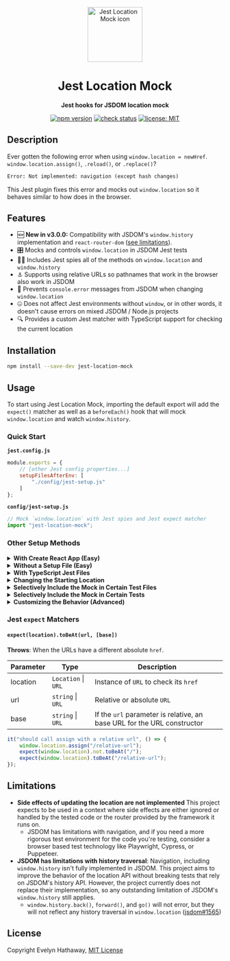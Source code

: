 <div align="center">

<img alt="Jest Location Mock icon" width="128" height="128" align="center" src=".github/icon.png"/>

# Jest Location Mock

**Jest hooks for JSDOM location mock**

[![npm version](https://badgen.net/npm/v/jest-location-mock?icon=npm)](https://www.npmjs.com/package/jest-location-mock)
[![check status](https://badgen.net/github/checks/evelynhathaway/jest-location-mock/main?icon=github)](https://github.com/evelynhathaway/jest-location-mock/actions)
[![license: MIT](https://badgen.net/badge/license/MIT/blue)](/LICENSE)

</div>

## Description

Ever gotten the following error when using `window.location = newHref`. `window.location.assign()`, `.reload()`, or `.replace()`?

```txt
Error: Not implemented: navigation (except hash changes)
```

This Jest plugin fixes this error and mocks out `window.location` so it behaves similar to how does in the browser.

## Features

- 🆕 **New in v3.0.0:** Compatibility with JSDOM's `window.history` implementation and `react-router-dom` ([see limitations](#limitations)).
- 🎛️ Mocks and controls `window.location` in JSDOM Jest tests
- 🕵️‍♀️ Includes Jest spies all of the methods on `window.location` and `window.history`
- ⚓ Supports using relative URLs so pathnames that work in the browser also work in JSDOM
- 🔕 Prevents `console.error` messages from JSDOM when changing `window.location`
- 🤐 Does not affect Jest environments without `window`, or in other words, it doesn't cause errors on mixed JSDOM / Node.js projects
- 🔍 Provides a custom Jest matcher with TypeScript support for checking the current location

## Installation

```bash
npm install --save-dev jest-location-mock
```

## Usage

To start using Jest Location Mock, importing the default export will add the `expect()` matcher as well as a `beforeEach()` hook that will mock `window.location` and watch `window.history`.

### Quick Start

**`jest.config.js`**

```js
module.exports = {
    // [other Jest config properties...]
    setupFilesAfterEnv: [
        "./config/jest-setup.js"
    ]
};
```

**`config/jest-setup.js`**

```js
// Mock `window.location` with Jest spies and Jest expect matcher
import "jest-location-mock";
```

### Other Setup Methods

<details>
<summary><strong>With Create React App (Easy)</strong></summary>

Create React App (`react-scripts`) [automatically includes `setupFilesAfterEnv`](https://create-react-app.dev/docs/running-tests#initializing-test-environment) if it finds a setup tests file. Add the following to the file if it exists, or create a file. You do not need to modify a Jest config unless you've ejected from Create React App.

**`src/setupTests.js`** or **`src/setupTests.ts`**

```js
// Mock `window.location` with Jest spies and Jest expect matcher
import "jest-location-mock";
```

</details>

<details>
<summary><strong>Without a Setup File (Easy)</strong></summary>

If you don't want to group the location mock with any other test setup logic, you can just include the package name directly in the array.

**`jest.config.js`**

```js
module.exports = {
    // [other Jest config properties...]
    setupFilesAfterEnv: [
        "jest-location-mock"
    ]
};
```

</details>

<details>
<summary><strong>With TypeScript Jest Files</strong></summary>

Jest setup and config files can be in TypeScript, given that you are already using [`ts-jest`](https://kulshekhar.github.io/ts-jest/).

**`jest.config.ts`**

```ts
import type {Config} from "jest";

const config: Config = {
    // [other Jest config properties...]
    setupFilesAfterEnv: [
        "./config/jest-setup.ts"
    ]
};

export default config;
```

**`config/jest-setup.ts`**

```ts
// Mock `window.location` with Jest spies and Jest expect matcher
import "jest-location-mock";
```

</details>

<details>
<summary><strong>Changing the Starting Location</strong></summary>

The starting location is `http://localhost/` by default. If `process.env.HOST` is set before the `beforeEach()` that creates the mock (e.g. a real environment variable or the value is set by JavaScript roughly right before each test is run), this value is used instead.

However, the most straightforward solution to changing the starting location is to be verbose about the desired location either in your setup file:

**`config/jest-setup.js`**

```js
// Mock `window.location` with Jest spies and Jest expect matcher
import "jest-location-mock";

beforeEach(() => {
    window.location = "https://example.com";
});
```

Or in your tests:

**`__tests__/starting-location-example.test.js`**

```js
beforeEach(() => {
    window.location = "https://example.com";
});
```

This is by no means required, especially if you do not need to test for behavior dependant on the starting location or the origin.

</details>

<details>
<summary><strong>Selectively Include the Mock in Certain Test Files</strong></summary>

If you do not include the default import in the test environment setup file, you can apply the mock only in certain test suites by importing it at the top of each file that needs the mock.

**`__tests__/needs-location-mock-example.test.js`**

```js
// Mock `window.location` with Jest spies and Jest expect matcher
import "jest-location-mock";

// Example test that will pass once the mock is imported
test("should not error when pressed", () => {
	jest.spyOn(console, "error");
	window.location.href = "https://example.com/";
	expect(console.error).not.toHaveBeenCalled();
	expect(window.location.href).toBe("https://example.com/");
});
```

</details>

<details>
<summary><strong>Selectively Include the Mock in Certain Tests</strong></summary>

The easiest and recommended way to include the mock on a per-test basis is splitting up the tests into two files by if it needs the mock or not, and then using the method **Selectively Include the Mock in Certain Test Files** described above.

If splitting into separate files is not your style and feel comfortable managing the the cleanup, there is nothing stopping you from pulling in the functions that setup the mocks and adding them to your own Jest hook. However, if you find yourself in a place where you need to exclude the mock because adding the mock makes tests fail when they would otherwise pass, please raise an issue if you think this project could be improved.

**`__tests__/mix-of-mocked-location-and-unmocked-example.test.js`**

```js
// Pull in the mock setup functions
import {replaceLocation, replaceHistory} from "jest-location-mock/lib/hooks";
// Extend the expect matchers for use with the mocked location, if desired
// - `expect(window.location).toBeAt("/test");`
import "jest-location-mock/lib/extend-expect";

describe("native location", () => {
    test("should use native location", () => {
        jest.spyOn(console, "error");
        window.location.href = "https://example.com/";
        expect(console.error).toHaveBeenCalled();
        expect(window.location.href).toBe("http://localhost/");
    });
});

describe("mocked location", () => {
    // Store the native location stub
    let originalLocation;
    beforeAll(() => {
        originalLocation = Object.getOwnPropertyDescriptor(window, "location");
    });
    // Replace the location property with a clean mock for every each in this describe block
    beforeEach(() => {
        replaceLocation();
        replaceHistory();
    });
    // Reset the location object back to the native stub after all tests complete
    afterAll(() => {
        Object.defineProperty(window, "location", originalLocation);
    });
    test("should use mocked location", () => {
        jest.spyOn(console, "error");
        window.location.href = "https://example.com/";
        expect(console.error).not.toHaveBeenCalled();
        expect(window.location.href).toBe("https://example.com/");
    });
});
```

</details>

<details>
<summary><strong>Customizing the Behavior (Advanced)</strong></summary>

If the default behavior of including the Jest `expect()` matchers and creating a `beforeEach()` Jest hook that mocks the `window.location` and listens to methods on `window.history` doesn't work best for you, you may replace the default import with a custom setup.

**`config/jest-setup.js`**

```js
// Remove: `import "jest-location-mock";`

// Do you like the fun little Jest matchers? If so, you may use this import:
import "jest-location-mock/lib/extend-expect";
// Or exclude this to omit them (remember to remove the default import)

// ---

// Did you want to exclude the matchers, but still want the default hook? If so you may use this import:
import "jest-location-mock/lib/setup-hooks";
// Otherwise, you may import the functions that run inside the hook and craft your own logic
import {replaceHistory, replaceLocation} from "jest-location-mock/lib/hooks";

// `beforeEach()` is used by default for a clean slate for each test, but you may find you prefer `beforeAll()`
beforeEach(() => {
    // This is where the most of magic happens, you probably want to keep this
	replaceLocation();
    // New in v3.0.0, proxy and spy on `window.history` to support use cases like browser router from react-router-dom
    // - Remove to isolate the `window.location` mock from `window.history`
	replaceHistory();
});
```

</details>

### Jest `expect` Matchers

#### `expect(location).toBeAt(url, [base])`

**Throws**: When the URLs have a different absolute `href`.

| Parameter | Type                | Description                                                             |
| --------- | ------------------- | ----------------------------------------------------------------------- |
| location  | `Location` \| `URL` | Instance of `URL` to check its `href`                                   |
| url       | `string` \| `URL`   | Relative or absolute `URL`                                              |
| base      | `string` \| `URL`   | If the `url` parameter is relative, an base URL for the URL constructor |

```ts
it("should call assign with a relative url", () => {
    window.location.assign("/relative-url");
    expect(window.location).not.toBeAt("/");
    expect(window.location).toBeAt("/relative-url");
});
```

## Limitations

- **Side effects of updating the location are not implemented** This project expects to be used in a context where side effects are either ignored or handled by the tested code or the router provided by the framework it runs on.
    - JSDOM has limitations with navigation, and if you need a more rigorous test environment for the code you're testing, consider a browser based test technology like Playwright, Cypress, or Puppeteer.
- **JSDOM has limitations with history traversal**: Navigation, including `window.history` isn't fully implemented in JSDOM. This project aims to improve the behavior of the location API without breaking tests that rely on JSDOM's history API. However, the project currently does not replace their implementation, so any outstanding limitation of JSDOM's `window.history` still applies.
    - `window.history.back()`, `forward()`, and `go()` will not error, but they will not reflect any history traversal in `window.location` ([jsdom#1565](https://github.com/jsdom/jsdom/issues/1565))

## License

Copyright Evelyn Hathaway, [MIT License](/LICENSE)
